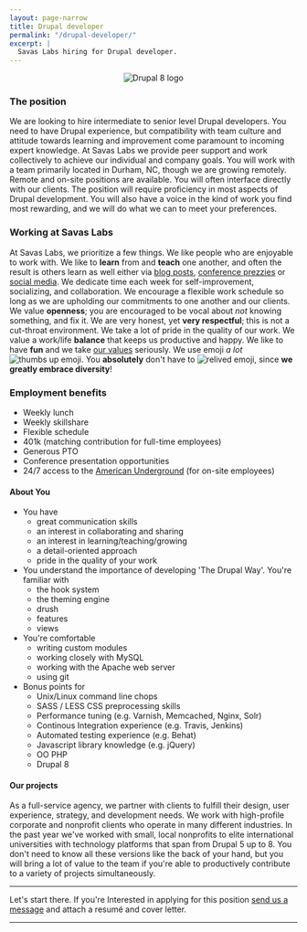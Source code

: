 ```yaml
---
layout: page-narrow
title: Drupal developer
permalink: "/drupal-developer/"
excerpt: |
  Savas Labs hiring for Drupal developer.
---
```


<p style="text-align:center;">
  <img src="/img/jobs/drupal 8 logo.png" alt="Drupal 8 logo" class="center">
</p>

### The position
We are looking to hire intermediate to senior level Drupal developers. You need to have Drupal experience, but compatibility with team culture and attitude towards learning and
improvement come paramount to incoming expert knowledge. At Savas Labs we provide peer
support and work collectively to achieve our individual and company goals. You
will work with a team primarily located in Durham, NC, though we are growing remotely. Remote and on-site positions are available. You will often interface directly with our clients. The position will require proficiency in most aspects
of Drupal development. You will also have a voice in the kind of work you find most rewarding, and we will do what we can to meet your preferences.

### Working at Savas Labs
At Savas Labs, we prioritize a few things. We like people who are enjoyable to work
with. We like to **learn** from and **teach** one another, and often the result is others
 learn as well either via [blog posts](/blog),
 [conference prezzies](https://events.drupal.org/neworleans2016/sessions/total-value-ownership-drupal-8-and-beyond) or [social media](https://twitter.com/Savas_Labs).
We dedicate time each week for self-improvement, socializing, and collaboration.
We encourage a flexible work schedule
so long as we are upholding our commitments to one another and our clients. We
value **openness**; you are encouraged to be vocal about _not_ knowing something,
and fix it. We are very honest, yet **very respectful**; this is not a cut-throat
environment.
We take a lot of pride in the quality of our work. We value a work/life **balance**
that keeps us productive and happy. We like to have **fun** and we take [our values](/mission-and-values) seriously.
We use emoji _a lot_ <img src="http://www.emoji-cheat-sheet.com/graphics/emojis/thumbsup.png" alt="thumbs up emoji" class="emoji">.
You **absolutely** don't have to <img src="http://www.emoji-cheat-sheet.com/graphics/emojis/relieved.png" alt="relived emoji" class="emoji">,
since **we greatly embrace diversity**!

### Employment benefits
+ Weekly lunch
+ Weekly skillshare
+ Flexible schedule
+ 401k (matching contribution for full-time employees)
+ Generous PTO
+ Conference presentation opportunities
+ 24/7 access to the [American Underground](http://americanunderground.com/) (for on-site employees)

#### About You
+ You have
  + great communication skills
  + an interest in collaborating and sharing
  + an interest in learning/teaching/growing
  + a detail-oriented approach
  + pride in the quality of your work
+ You understand the importance of developing 'The Drupal Way'. You're familiar with
  + the hook system
  + the theming engine
  + drush
  + features
  + views
+ You're comfortable
  + writing custom modules
  + working closely with MySQL
  + working with the Apache web server
  + using git
+ Bonus points for
  + Unix/Linux command line chops
  + SASS / LESS CSS preprocessing skills
  + Performance tuning (e.g. Varnish, Memcached, Nginx, Solr)
  + Continous Integration experience (e.g. Travis, Jenkins)
  + Automated testing experience (e.g. Behat)
  + Javascript library knowledge (e.g. jQuery)
  + OO PHP
  + Drupal 8

#### Our projects
As a full-service agency, we partner with clients to fulfill their design, user experience, strategy, and development needs. We work with high-profile corporate and nonprofit clients who operate in many different industries. In the past year we've worked with small, local nonprofits to elite international universities with technology platforms that span from Drupal 5 up to 8. You don't need to know all these versions like the back of your hand, but you will bring a lot of value to the team if you're able to productively contribute to a variety of projects simultaneously.

---

Let's start there.
If you're Interested in applying for this position
<a href="mailto:careers@savaslabs.com">send us a message</a> and attach a resumé and cover letter.

---
